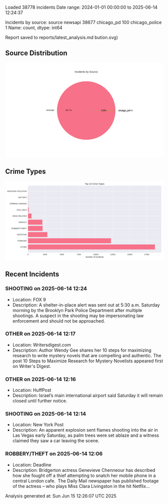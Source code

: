 
Loaded 38778 incidents
Date range: 2024-01-01 00:00:00 to 2025-06-14 12:24:37

Incidents by source:
source
newsapi           38677
chicago_pd          100
chicago_police        1
Name: count, dtype: int64

Report saved to reports/latest_analysis.md
bution.svg)

## Source Distribution
![Source Distribution](images/source_distribution.svg)

## Crime Types
![Crime Types](images/crime_types.svg)

## Recent Incidents

### SHOOTING on 2025-06-14 12:24
- Location: FOX 9
- Description: A shelter-in-place alert was sent out at 5:30 a.m. Saturday morning by the Brooklyn Park Police Department after multiple shootings. A suspect in the shooting may be impersonating law enforcement and should not be approached.


### OTHER on 2025-06-14 12:17
- Location: Writersdigest.com
- Description: Author Wendy Gee shares her 10 steps for maximizing research to write mystery novels that are compelling and authentic.
The post 10 Steps to Maximize Research for Mystery Novelists appeared first on Writer's Digest.


### OTHER on 2025-06-14 12:16
- Location: HuffPost
- Description: Israel’s main international airport said Saturday it will remain closed until further notice.


### SHOOTING on 2025-06-14 12:14
- Location: New York Post
- Description: An apparent explosion sent flames shooting into the air in Las Vegas early Saturday, as palm trees were set ablaze and a witness claimed they saw a car leaving the scene.


### ROBBERY/THEFT on 2025-06-14 12:06
- Location: Deadline
- Description: Bridgerton actress Genevieve Chenneour has described how she fought off a thief attempting to snatch her mobile phone in a central London cafe.  The Daily Mail newspaper has published footage of the actress – who plays Miss Clara Livingston in the hit Netflix…

Analysis generated at: Sun Jun 15 12:26:07 UTC 2025
